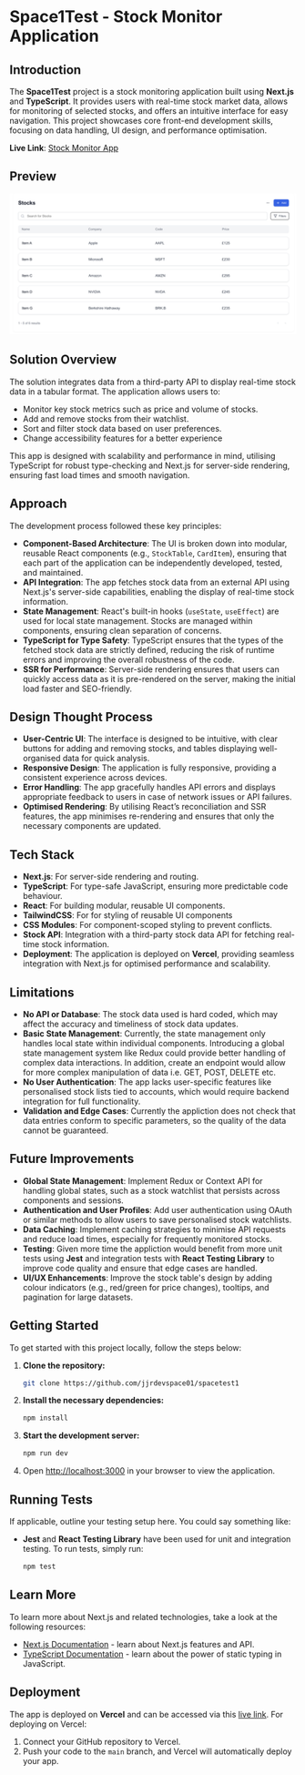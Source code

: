 # Space1Test - Stock Monitor Application

## Introduction

The **Space1Test** project is a stock monitoring application built using **Next.js** and **TypeScript**. It provides users with real-time stock market data, allows for monitoring of selected stocks, and offers an intuitive interface for easy navigation. This project showcases core front-end development skills, focusing on data handling, UI design, and performance optimisation.

**Live Link**: [Stock Monitor App](https://stock-monitor-app.vercel.app/)

## Preview

![Stock Monitor Preview](./assets/app-screenshot.png)

## Solution Overview

The solution integrates data from a third-party API to display real-time stock data in a tabular format. The application allows users to:

- Monitor key stock metrics such as price and volume of stocks.
- Add and remove stocks from their watchlist.
- Sort and filter stock data based on user preferences.
- Change accessibility features for a better experience

This app is designed with scalability and performance in mind, utilising TypeScript for robust type-checking and Next.js for server-side rendering, ensuring fast load times and smooth navigation.

## Approach

The development process followed these key principles:

- **Component-Based Architecture**: The UI is broken down into modular, reusable React components (e.g., `StockTable`, `CardItem`), ensuring that each part of the application can be independently developed, tested, and maintained.
- **API Integration**: The app fetches stock data from an external API using Next.js's server-side capabilities, enabling the display of real-time stock information.
- **State Management**: React's built-in hooks (`useState`, `useEffect`) are used for local state management. Stocks are managed within components, ensuring clean separation of concerns.
- **TypeScript for Type Safety**: TypeScript ensures that the types of the fetched stock data are strictly defined, reducing the risk of runtime errors and improving the overall robustness of the code.
- **SSR for Performance**: Server-side rendering ensures that users can quickly access data as it is pre-rendered on the server, making the initial load faster and SEO-friendly.

## Design Thought Process

- **User-Centric UI**: The interface is designed to be intuitive, with clear buttons for adding and removing stocks, and tables displaying well-organised data for quick analysis.
- **Responsive Design**: The application is fully responsive, providing a consistent experience across devices.
- **Error Handling**: The app gracefully handles API errors and displays appropriate feedback to users in case of network issues or API failures.
- **Optimised Rendering**: By utilising React’s reconciliation and SSR features, the app minimises re-rendering and ensures that only the necessary components are updated.

## Tech Stack

- **Next.js**: For server-side rendering and routing.
- **TypeScript**: For type-safe JavaScript, ensuring more predictable code behaviour.
- **React**: For building modular, reusable UI components.
- **TailwindCSS**: For for styling of reusable UI components
- **CSS Modules**: For component-scoped styling to prevent conflicts.
- **Stock API**: Integration with a third-party stock data API for fetching real-time stock information.
- **Deployment**: The application is deployed on **Vercel**, providing seamless integration with Next.js for optimised performance and scalability.

## Limitations

- **No API or Database**: The stock data used is hard coded, which may affect the accuracy and timeliness of stock data updates.
- **Basic State Management**: Currently, the state management only handles local state within individual components. Introducing a global state management system like Redux could provide better handling of complex data interactions. In addition, create an endpoint would allow for more complex manipulation of data i.e. GET, POST, DELETE etc.
- **No User Authentication**: The app lacks user-specific features like personalised stock lists tied to accounts, which would require backend integration for full functionality.
- **Validation and Edge Cases**: Currently the appliction does not check that data entries conform to specific parameters, so the quality of the data cannot be guaranteed.

## Future Improvements

- **Global State Management**: Implement Redux or Context API for handling global states, such as a stock watchlist that persists across components and sessions.
- **Authentication and User Profiles**: Add user authentication using OAuth or similar methods to allow users to save personalised stock watchlists.
- **Data Caching**: Implement caching strategies to minimise API requests and reduce load times, especially for frequently monitored stocks.
- **Testing**: Given more time the appliction would benefit from more unit tests using **Jest** and integration tests with **React Testing Library** to improve code quality and ensure that edge cases are handled.
- **UI/UX Enhancements**: Improve the stock table's design by adding colour indicators (e.g., red/green for price changes), tooltips, and pagination for large datasets.

## Getting Started

To get started with this project locally, follow the steps below:

1. **Clone the repository:**

   ```bash
   git clone https://github.com/jjrdevspace01/spacetest1
   ```

2. **Install the necessary dependencies:**

   ```bash
   npm install
   ```

3. **Start the development server:**

   ```bash
   npm run dev
   ```

4. Open [http://localhost:3000](http://localhost:3000) in your browser to view the application.

## Running Tests

If applicable, outline your testing setup here. You could say something like:

- **Jest** and **React Testing Library** have been used for unit and integration testing. To run tests, simply run:
  ```bash
  npm test
  ```

## Learn More

To learn more about Next.js and related technologies, take a look at the following resources:

- [Next.js Documentation](https://nextjs.org/docs) - learn about Next.js features and API.
- [TypeScript Documentation](https://www.typescriptlang.org/docs/) - learn about the power of static typing in JavaScript.

## Deployment

The app is deployed on **Vercel** and can be accessed via this [live link](https://stock-monitor-app.vercel.app/). For deploying on Vercel:

1. Connect your GitHub repository to Vercel.
2. Push your code to the `main` branch, and Vercel will automatically deploy your app.
